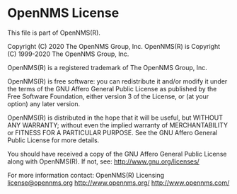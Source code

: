 OpenNMS License
===============

This file is part of OpenNMS(R).

Copyright (C) 2020 The OpenNMS Group, Inc.
OpenNMS(R) is Copyright (C) 1999-2020 The OpenNMS Group, Inc.

OpenNMS(R) is a registered trademark of The OpenNMS Group, Inc.

OpenNMS(R) is free software: you can redistribute it and/or modify
it under the terms of the GNU Affero General Public License as published
by the Free Software Foundation, either version 3 of the License,
or (at your option) any later version.

OpenNMS(R) is distributed in the hope that it will be useful,
but WITHOUT ANY WARRANTY; without even the implied warranty of
MERCHANTABILITY or FITNESS FOR A PARTICULAR PURPOSE.  See the
GNU Affero General Public License for more details.

You should have received a copy of the GNU Affero General Public License
along with OpenNMS(R).  If not, see:
     http://www.gnu.org/licenses/

For more information contact:
    OpenNMS(R) Licensing <license@opennms.org>
    http://www.opennms.org/
    http://www.opennms.com/


